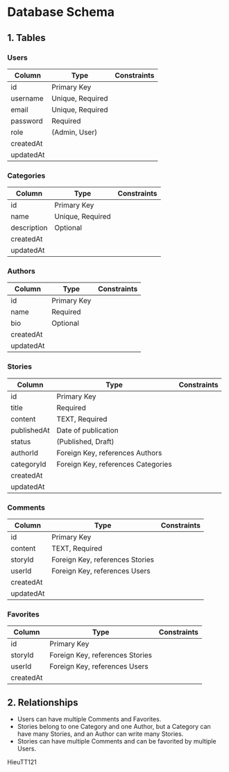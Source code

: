 # Database Schema

## 1. Tables

### Users

| Column    | Type             | Constraints |
| --------- | ---------------- | ----------- |
| id        | Primary Key      |             |
| username  | Unique, Required |             |
| email     | Unique, Required |             |
| password  | Required         |             |
| role      | (Admin, User)    |             |
| createdAt |                  |             |
| updatedAt |                  |             |

### Categories

| Column      | Type             | Constraints |
| ----------- | ---------------- | ----------- |
| id          | Primary Key      |             |
| name        | Unique, Required |             |
| description | Optional         |             |
| createdAt   |                  |             |
| updatedAt   |                  |             |

### Authors

| Column    | Type        | Constraints |
| --------- | ----------- | ----------- |
| id        | Primary Key |             |
| name      | Required    |             |
| bio       | Optional    |             |
| createdAt |             |             |
| updatedAt |             |             |

### Stories

| Column      | Type                               | Constraints |
| ----------- | ---------------------------------- | ----------- |
| id          | Primary Key                        |             |
| title       | Required                           |             |
| content     | TEXT, Required                     |             |
| publishedAt | Date of publication                |             |
| status      | (Published, Draft)                 |             |
| authorId    | Foreign Key, references Authors    |             |
| categoryId  | Foreign Key, references Categories |             |
| createdAt   |                                    |             |
| updatedAt   |                                    |             |

### Comments

| Column    | Type                            | Constraints |
| --------- | ------------------------------- | ----------- |
| id        | Primary Key                     |             |
| content   | TEXT, Required                  |             |
| storyId   | Foreign Key, references Stories |             |
| userId    | Foreign Key, references Users   |             |
| createdAt |                                 |             |
| updatedAt |                                 |             |

### Favorites

| Column    | Type                            | Constraints |
| --------- | ------------------------------- | ----------- |
| id        | Primary Key                     |             |
| storyId   | Foreign Key, references Stories |             |
| userId    | Foreign Key, references Users   |             |
| createdAt |                                 |             |

## 2. Relationships

- Users can have multiple Comments and Favorites.
- Stories belong to one Category and one Author, but a Category can have many Stories, and an Author can write many Stories.
- Stories can have multiple Comments and can be favorited by multiple Users.

HieuTT121